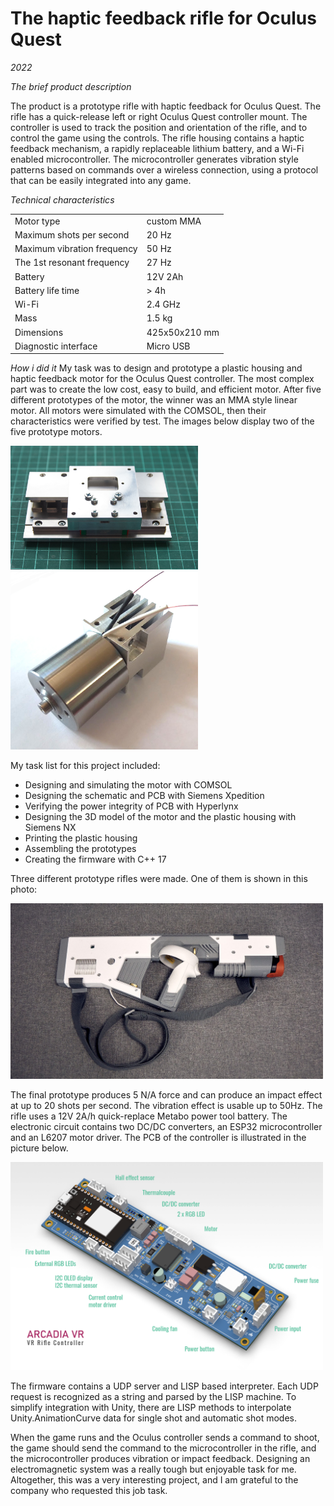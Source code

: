 # The haptic feedback rifle for Oculus Quest

*2022*

*The brief product description*

The product is a prototype rifle with haptic feedback for Oculus Quest. The rifle has a quick-release left or right Oculus Quest controller mount. The controller is used to track the position and orientation of the rifle, and to control the game using the controls. The rifle housing contains a haptic feedback mechanism, a rapidly replaceable lithium battery, and a Wi-Fi enabled microcontroller. The microcontroller generates vibration style patterns based on commands over a wireless connection, using a protocol that can be easily integrated into any game.
 
*Technical characteristics*

|                 |            |
|-----------------|------------|
| Motor type    | custom MMA |
| Maximum shots per second |     20 Hz |
| Maximum vibration frequency  | 50 Hz |
| The 1st resonant frequency  | 27 Hz |
| Battery    | 12V 2Ah|
| Battery life time | > 4h |
| Wi-Fi    | 2.4 GHz|
| Mass   | 1.5 kg |
| Dimensions   | 425x50x210 mm |
| Diagnostic interface  | Micro USB |

*How i did it*
My task was to design and prototype a plastic housing and haptic feedback motor for the Oculus Quest controller. The most complex part was to create the low cost, easy to build, and efficient motor. After five different prototypes of the motor, the winner was an  MMA style linear motor.  All motors were simulated with the COMSOL, then their characteristics were verified by test.
The images below display two of the five prototype motors.
<div>
<img src="/projects/ar_vr_rifle/images/motor_1.jpg" width="300" ><img src="/projects/ar_vr_rifle/images/vca_prototype.jpg" width="300" >
</div>

My task list for this project included:

- Designing and simulating the motor with COMSOL
- Designing the schematic and PCB with Siemens Xpedition
- Verifying the power integrity of PCB with Hyperlynx
- Designing the 3D model of the motor and the plastic housing with Siemens NX
- Printing the plastic housing
- Assembling the prototypes
- Creating the firmware with C++ 17

Three different prototype  rifles  were made. One of them is shown in this photo:

<div>
<img src="/projects/ar_vr_rifle/images/rifle_03.jpg" width="500" >
</div>
 
The final prototype produces 5 N/A force and can produce an impact effect at up to 20 shots per second. The vibration effect is usable up to 50Hz. The rifle uses a 12V 2A/h quick-replace Metabo power tool battery.
The electronic circuit contains two DC/DC converters, an ESP32 microcontroller and an L6207 motor driver. The PCB of the controller is illustrated in the picture below.

<div>
<img src="/projects/ar_vr_rifle/images/vr_rifle_pcb.png" width="500" >
</div>

The firmware contains a UDP server and LISP based interpreter. Each UDP request is recognized as a string and parsed by the LISP machine. To simplify integration with Unity, there are LISP methods to interpolate Unity.AnimationCurve data for single shot and  automatic shot modes.

When the game runs and the Oculus controller sends a command to shoot, the game should send the command to the microcontroller in the rifle, and the microcontroller produces vibration or impact feedback.
Designing an electromagnetic system was a really tough  but  enjoyable task for me. 
Altogether, this was a very interesting project, and I am grateful to the company who requested this job task.

